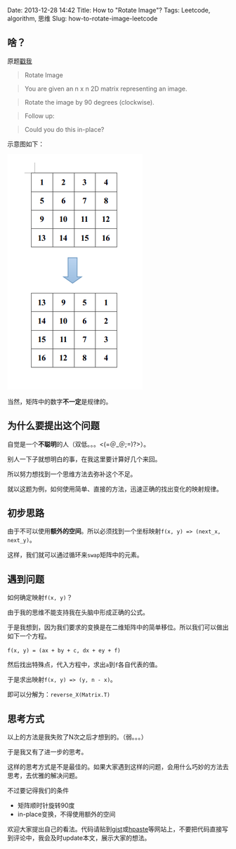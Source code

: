 Date: 2013-12-28 14:42
Title: How to "Rotate Image"?
Tags: Leetcode, algorithm, 思维
Slug: how-to-rotate-image-leetcode

## 啥？
原题[戳我][1]

> Rotate Image

> You are given an n x n 2D matrix representing an image.

> Rotate the image by 90 degrees (clockwise).

>Follow up:

>Could you do this in-place?

示意图如下：

![rotate-image][2]

当然，矩阵中的数字**不一定**是规律的。

## 为什么要提出这个问题

自觉是一个**不聪明**的人（双低。。。<(=＠_＠;=)?>）。

别人一下子就想明白的事，在我这里要计算好几个来回。

所以努力想找到一个思维方法去弥补这个不足。

就以这题为例，如何使用简单、直接的方法，迅速正确的找出变化的映射规律。

## 初步思路

由于不可以使用**额外的空间**。所以必须找到一个坐标映射``f(x, y) => (next_x, next_y)``。

这样，我们就可以通过循环来``swap``矩阵中的元素。

## 遇到问题

如何确定映射``f(x, y)``？

由于我的思维不能支持我在头脑中形成正确的公式。

于是我想到，因为我们要求的变换是在二维矩阵中的简单移位。所以我们可以做出如下一个方程。

``f(x, y) = (ax + by + c, dx + ey + f)``

然后找出特殊点，代入方程中，求出``a``到``f``各自代表的值。

于是求出映射``f(x, y) => (y, n - x)``。

即可以分解为：``reverse_X(Matrix.T)``

## 思考方式

以上的方法是我失败了N次之后才想到的。（弱。。。）

于是我又有了进一步的思考。

这样的思考方式是不是最佳的。如果大家遇到这样的问题，会用什么巧妙的方法去思考，去优雅的解决问题。

不过要记得我们的条件

* 矩阵顺时针旋转90度
* in-place变换，不得使用额外的空间

欢迎大家提出自己的看法。代码请贴到[gist][3]或[hpaste][4]等网站上，不要把代码直接写到评论中，我会及时update本文，展示大家的想法。

[1]: http://oj.leetcode.com/problems/rotate-image/
[2]: https://github.com/Wizmann/assets/raw/master/wizmann-tk-pic/blog-rotate-image-leetcode.png
[3]: https://gist.github.com/
[4]: http://lpaste.net/

